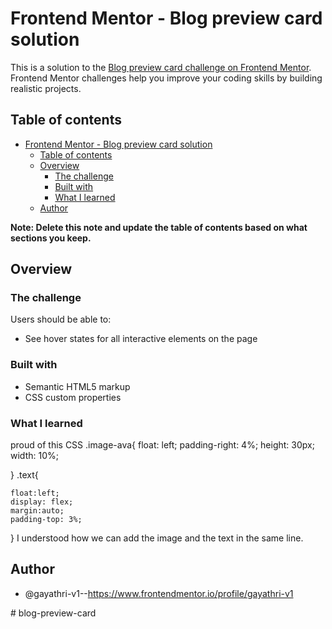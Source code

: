 # Frontend Mentor - Blog preview card solution

This is a solution to the [Blog preview card challenge on Frontend Mentor](https://www.frontendmentor.io/challenges/blog-preview-card-ckPaj01IcS). Frontend Mentor challenges help you improve your coding skills by building realistic projects. 

## Table of contents

- [Frontend Mentor - Blog preview card solution](#frontend-mentor---blog-preview-card-solution)
  - [Table of contents](#table-of-contents)
  - [Overview](#overview)
    - [The challenge](#the-challenge)
    - [Built with](#built-with)
    - [What I learned](#what-i-learned)
  - [Author](#author)


**Note: Delete this note and update the table of contents based on what sections you keep.**

## Overview

### The challenge

Users should be able to:

- See hover states for all interactive elements on the page





### Built with

- Semantic HTML5 markup
- CSS custom properties



### What I learned
proud of this CSS
.image-ava{
    float: left;
    padding-right: 4%;
    height: 30px;
    width: 10%;
   
}
.text{
    
    float:left;
    display: flex;
    margin:auto;
    padding-top: 3%;
    
}
I understood how we can add the image and the text in the same line.



## Author
- @gayathri-v1--https://www.frontendmentor.io/profile/gayathri-v1



#   b l o g - p r e v i e w - c a r d  
 